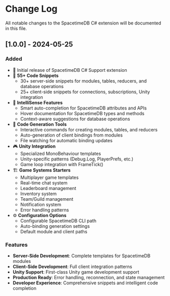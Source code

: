 # Change Log

All notable changes to the SpacetimeDB C# extension will be documented in this file.

## [1.0.0] - 2024-05-25

### Added
- 🚀 Initial release of SpacetimeDB C# Support extension
- 📝 **55+ Code Snippets**
  - 30+ server-side snippets for modules, tables, reducers, and database operations
  - 25+ client-side snippets for connections, subscriptions, Unity integration
- 🧠 **IntelliSense Features**
  - Smart auto-completion for SpacetimeDB attributes and APIs
  - Hover documentation for SpacetimeDB types and methods
  - Context-aware suggestions for database operations
- 🔧 **Code Generation Tools**
  - Interactive commands for creating modules, tables, and reducers
  - Auto-generation of client bindings from modules
  - File watching for automatic binding updates
- 🎮 **Unity Integration**
  - Specialized MonoBehaviour templates
  - Unity-specific patterns (Debug.Log, PlayerPrefs, etc.)
  - Game loop integration with FrameTick()
- 🏗️ **Game Systems Starters**
  - Multiplayer game templates
  - Real-time chat system
  - Leaderboard management
  - Inventory system
  - Team/Guild management
  - Notification system
  - Error handling patterns
- ⚙️ **Configuration Options**
  - Configurable SpacetimeDB CLI path
  - Auto-binding generation settings
  - Default module and client paths

### Features
- **Server-Side Development**: Complete templates for SpacetimeDB modules
- **Client-Side Development**: Full client integration patterns
- **Unity Support**: First-class Unity game development support
- **Production Ready**: Error handling, reconnection, and state management
- **Developer Experience**: Comprehensive snippets and intelligent code completion